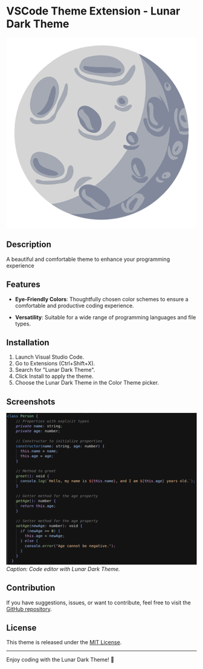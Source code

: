 # VSCode Theme Extension - Lunar Dark Theme

![Lunar Dark Theme](icon.png)

## Description

A beautiful and comfortable theme to enhance your programming experience

## Features

- **Eye-Friendly Colors**: Thoughtfully chosen color schemes to ensure a comfortable and productive coding experience.

- **Versatility**: Suitable for a wide range of programming languages and file types.

## Installation

1. Launch Visual Studio Code.
2. Go to Extensions (Ctrl+Shift+X).
3. Search for "Lunar Dark Theme".
4. Click Install to apply the theme.
5. Choose the Lunar Dark Theme in the Color Theme picker.

## Screenshots

![Screenshot 1](background.png)
*Caption: Code editor with Lunar Dark Theme.*

## Contribution

If you have suggestions, issues, or want to contribute, feel free to visit the [GitHub repository](https://github.com/Pedro-Arthur/lunar-dark-theme/).

## License

This theme is released under the [MIT License](LICENSE).

---

Enjoy coding with the Lunar Dark Theme! 🚀
